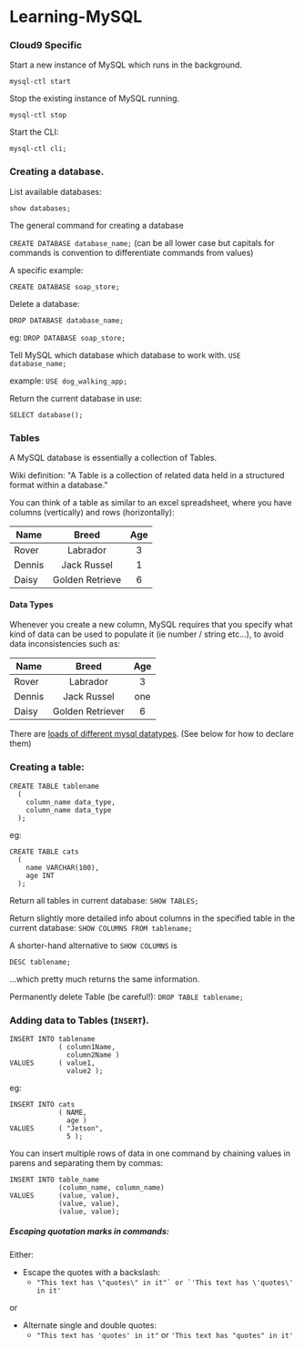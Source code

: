 # Learning-MySQL

### Cloud9 Specific
Start a new instance of MySQL which runs in the background.

```mysql-ctl start```

Stop the existing instance of MySQL running.

```mysql-ctl stop```

Start the CLI:

```mysql-ctl cli;```

### Creating a database.
List available databases:

```show databases;```

The general command for creating a database

```CREATE DATABASE database_name;```
(can be all lower case but capitals for commands is convention to differentiate commands from values)

A specific example:

```CREATE DATABASE soap_store;```

Delete a database:

```DROP DATABASE database_name;```

eg:
```DROP DATABASE soap_store;```


Tell MySQL which database which database to work with.
```USE database_name;```

example:
```USE dog_walking_app;```

Return the current database in use:

```SELECT database();```

### Tables
A MySQL database is essentially a collection of Tables.

Wiki definition: "A Table is a collection of related data held in a structured format within a database."

You can think of a table as similar to an excel spreadsheet, where you have columns (vertically) and rows (horizontally):

|  Name         | Breed           | Age             |
| ------------- | :------------:  | :-------------: |
| Rover         | Labrador        | 3               |
| Dennis        | Jack Russel     | 1               |
| Daisy         | Golden Retrieve | 6               |

#### Data Types
Whenever you create a new column, MySQL requires that you specify what kind of data can be used to populate it (ie number / string etc...), to avoid data inconsistencies such as:

|  Name         | Breed             | Age      |
| ------------- | :---------------: | :------: |
| Rover         | Labrador          | 3        |
| Dennis        | Jack Russel       | one      |
| Daisy         | Golden Retriever  | 6        |

There are [loads of different mysql datatypes](https://dev.mysql.com/doc/refman/8.0/en/data-types.html). (See below for how to declare them)

### Creating a table:

```
CREATE TABLE tablename
  (
    column_name data_type,
    column_name data_type
  );
```

eg:

```
CREATE TABLE cats
  (
    name VARCHAR(100),
    age INT
  );
```

Return all tables in current database:
```SHOW TABLES;```

Return slightly more detailed info about columns in the specified table in the current database:
```SHOW COLUMNS FROM tablename;```

A shorter-hand alternative to `SHOW COLUMNS` is

```
DESC tablename;
```

...which pretty much returns the same information.

Permanently delete Table (be careful!):
```DROP TABLE tablename;```

### Adding data to Tables (`INSERT`).

```
INSERT INTO tablename
            ( column1Name,
              column2Name )
VALUES      ( value1,
              value2 );
```      

eg:

```
INSERT INTO cats
            ( NAME,
              age )
VALUES      ( "Jetson",
              5 );
```

You can insert multiple rows of data in one command by chaining values in parens and separating them by commas:

```
INSERT INTO table_name
            (column_name, column_name)
VALUES      (value, value),
            (value, value),
            (value, value);
```

##### Escaping quotation marks in commands:

Either:

- Escape the quotes with a backslash:
    - ``"This text has \"quotes\" in it"` or `'This text has \'quotes\' in it'``

or

- Alternate single and double quotes:
    - `"This text has 'quotes' in it"` or `'This text has "quotes" in it'`
